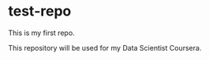 test-repo
=========

This is my first repo.

This repository will be used for my Data Scientist Coursera.
